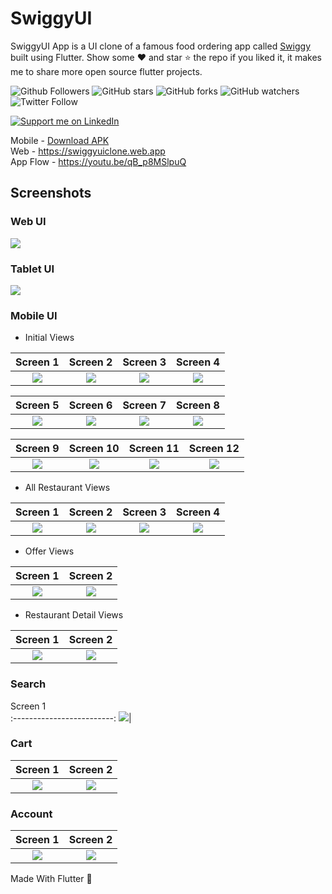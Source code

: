 # SwiggyUI

SwiggyUI App is a UI clone of a famous food ordering app called [Swiggy](https://play.google.com/store/apps/details?id=in.swiggy.android) built using Flutter. Show some ❤️ and star ⭐ the repo if you liked it, it makes me to share more open source flutter projects.

![Github Followers](https://img.shields.io/github/followers/vinothvino42?label=Follow&style=social)
![GitHub stars](https://img.shields.io/github/stars/vinothvino42/SwiggyUI?style=social)
![GitHub forks](https://img.shields.io/github/forks/vinothvino42/SwiggyUI?style=social)
![GitHub watchers](https://img.shields.io/github/watchers/vinothvino42/SwiggyUI?style=social)
![Twitter Follow](https://img.shields.io/twitter/follow/vinothvino42?label=Follow&style=social)

<a href="https://www.linkedin.com/in/vinothvino42/">
    <img src="https://img.shields.io/badge/Support-Recommend%2FEndorse%20me%20on%20Linkedin-blue?style=for-the-badge&logo=linkedin" alt="Support me on LinkedIn" /></a>
    
Mobile - [Download APK](https://drive.google.com/file/d/1vm2yXWsWalOZc7jDGZwaObV_9GCs4ewh/view?usp=sharing)  
Web - https://swiggyuiclone.web.app  
App Flow - https://youtu.be/qB_p8MSlpuQ  

## Screenshots

### Web UI
![](screenshots/swiggy_web_ui.png)

### Tablet UI
![](screenshots/swiggy_tablet_ui.png)

### Mobile UI

- Initial Views

Screen 1               |  Screen 2                       | Screen 3                            |  Screen 4 
:-------------------------:|:-------------------------:|:-------------------------:|:-------------------------:
![](screenshots/swiggy1.jpg)|![](screenshots/swiggy2.jpg)|![](screenshots/swiggy3.jpg)|![](screenshots/swiggy4.jpg)|

Screen 5               |  Screen 6                       | Screen 7                            |  Screen 8 
:-------------------------:|:-------------------------:|:-------------------------:|:-------------------------:
![](screenshots/swiggy5.jpg)|![](screenshots/swiggy6.jpg)|![](screenshots/swiggy7.jpg)|![](screenshots/swiggy8.jpg)|

Screen 9               |  Screen 10                       | Screen 11                            |  Screen 12 
:-------------------------:|:-------------------------:|:-------------------------:|:-------------------------:
![](screenshots/genie.jpg)|![](screenshots/grocery.jpg)|![](screenshots/meat.jpg)|![](screenshots/indian-food.jpg)|

- All Restaurant Views

Screen 1               |  Screen 2                       | Screen 3                             |  Screen 4                    
:-------------------------:|:-------------------------:|:-------------------------:|:-------------------------:
![](screenshots/all-restaurant1.jpg)|![](screenshots/all-restaurant2.jpg)|![](screenshots/all-restaurant3.jpg)|![](screenshots/all-restaurant4.jpg)|

- Offer Views

Screen 1               |  Screen 2                                 
:-------------------------:|:-------------------------:
![](screenshots/offers1.jpg)|![](screenshots/offers2.jpg)|

- Restaurant Detail Views

Screen 1               |  Screen 2                                 
:-------------------------:|:-------------------------:
![](screenshots/restaurant-detail1.jpg)|![](screenshots/restaurant-detail2.jpg)|

### Search

Screen 1                                  
:-------------------------:
![](screenshots/search.jpg)|

### Cart

Screen 1               |  Screen 2                                 
:-------------------------:|:-------------------------:
![](screenshots/cart1.jpg)|![](screenshots/cart2.jpg)|

### Account

Screen 1               |  Screen 2                                 
:-------------------------:|:-------------------------:
![](screenshots/account1.jpg)|![](screenshots/account2.jpg)|


<p align="justify">
  Made With Flutter 💙
</p>

